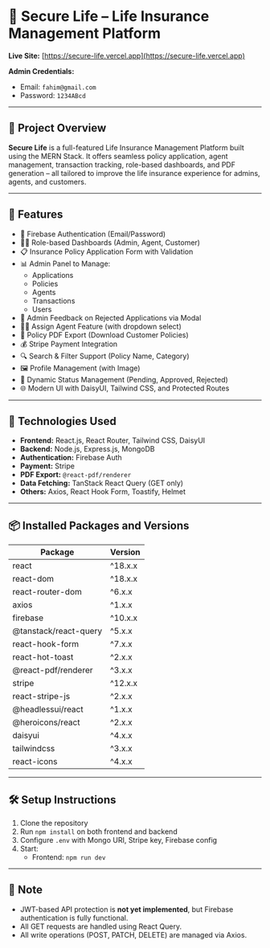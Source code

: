 # 🔐 Secure Life – Life Insurance Management Platform

**Live Site:** [https://secure-life.vercel.app](https://secure-life.vercel.app)

**Admin Credentials:**
- Email: `fahim@gmail.com`
- Password: `1234ABcd`

---

## 📄 Project Overview

**Secure Life** is a full-featured Life Insurance Management Platform built using the MERN Stack. It offers seamless policy application, agent management, transaction tracking, role-based dashboards, and PDF generation – all tailored to improve the life insurance experience for admins, agents, and customers.

---

## 🚀 Features

- 🔐 Firebase Authentication (Email/Password)
- 🧑‍💼 Role-based Dashboards (Admin, Agent, Customer)
- 📋 Insurance Policy Application Form with Validation
- 📊 Admin Panel to Manage:
  - Applications
  - Policies
  - Agents
  - Transactions
  - Users
- 🧾 Admin Feedback on Rejected Applications via Modal
- 👨‍💼 Assign Agent Feature (with dropdown select)
- 📁 Policy PDF Export (Download Customer Policies)
- 💰 Stripe Payment Integration
- 🔍 Search & Filter Support (Policy Name, Category)
- 🖼️ Profile Management (with Image)
- 🔄 Dynamic Status Management (Pending, Approved, Rejected)
- 🌐 Modern UI with DaisyUI, Tailwind CSS, and Protected Routes

---

## 🧩 Technologies Used

- **Frontend:** React.js, React Router, Tailwind CSS, DaisyUI
- **Backend:** Node.js, Express.js, MongoDB
- **Authentication:** Firebase Auth
- **Payment:** Stripe
- **PDF Export:** `@react-pdf/renderer`
- **Data Fetching:** TanStack React Query (GET only)
- **Others:** Axios, React Hook Form, Toastify, Helmet

---

## 📦 Installed Packages and Versions

| Package                   | Version        |
|---------------------------|----------------|
| react                     | ^18.x.x        |
| react-dom                 | ^18.x.x        |
| react-router-dom          | ^6.x.x         |
| axios                     | ^1.x.x         |
| firebase                  | ^10.x.x        |
| @tanstack/react-query     | ^5.x.x         |
| react-hook-form           | ^7.x.x         |
| react-hot-toast           | ^2.x.x         |
| @react-pdf/renderer       | ^3.x.x         |
| stripe                    | ^12.x.x        |
| react-stripe-js           | ^2.x.x         |
| @headlessui/react         | ^1.x.x         |
| @heroicons/react          | ^2.x.x         |
| daisyui                   | ^4.x.x         |
| tailwindcss               | ^3.x.x         |
| react-icons               | ^4.x.x         |

---

## 🛠️ Setup Instructions

1. Clone the repository
2. Run `npm install` on both frontend and backend
3. Configure `.env` with Mongo URI, Stripe key, Firebase config
4. Start:
   - Frontend: `npm run dev`

---

## 📌 Note

- JWT-based API protection is **not yet implemented**, but Firebase authentication is fully functional.
- All GET requests are handled using React Query.
- All write operations (POST, PATCH, DELETE) are managed via Axios.

